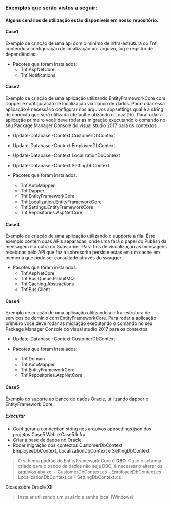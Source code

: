 ### Exemplos que serão vistos a seguir:

#### Alguns cenários de utilização estão disponíveis em nosso repositório.
#### Case1 ####
Exemplo de criação de uma api com o minímo de infra-estrutura do Tnf contendo a configuração de localização por arquivo, log e registro de dependências:

- Pacotes que foram instalados:
	- Tnf.AspNetCore
	- Tnf.Notifications

#### Case2 ####
Exemplo de criação de uma aplicação utilizando EntityFrameworkCore com Dapper e configuração de localização via banco de dados. Para rodar essa aplicação é necessário configurar nos arquivos appsettings qual é a string de conexão que será utilizada (default é utizando o LocalDb).
Para rodar a aplicação primeiro você deve rodar as migração executando o comando no seu Package Manager Console do visual studio 2017 para os contextos:
- Update-Database -Context:CustomerDbContext
- Update-Database -Context:EmployeeDbContext
- Update-Database -Context:LocalizationDbContext
- Update-Database -Context:SettingDbContext

- Pacotes que foram instalados:
	- Tnf.AutoMapper
	- Tnf.Dapper
	- Tnf.EntityFrameworkCore
	- Tnf.Localization.EntityFrameworkCore
	- Tnf.Settings.EntityFrameworkCore
	- Tnf.Repositories.AspNetCore
	
#### Case3 ####
Exemplo de criação de uma aplicação utilizando o supporte a fila.
Este exemplo contém duas APIs separadas, onde uma fará o papel do Publish da mensagem e a outra do Subscriber. Para fins de visualização as mensagens recebidas pelo API que faz a sobrescrita persiste estas em um cache em memoria que pode ser consultado através do swagger.

- Pacotes que foram instalados:
	- Tnf.AspNetCore
	- Tnf.Bus.Queue.RabbitMQ
	- Tnf.Caching.Abstractions
	- Tnf.Bus.Client
	
#### Case4 ####
Exemplo de criação de uma aplicação utilizando a infra-estrutura de serviços de domínio com EntityFrameworkCore.
Para rodar a aplicação primeiro você deve rodar as migração executando o comando no seu Package Manager Console do visual studio 2017 para os contextos:
- Update-Database -Context:CustomerDbContext

- Pacotes que foram instalados:
	- Tnf.Domain
	- Tnf.AutoMapper
	- Tnf.EntityFrameworkCore
	- Tnf.Repositories.AspNetCore

#### Case5 ####
Exemplo do suporte ao banco de dados Oracle, utilizando dapper e EntityFramework Core.

##### Executar #####
- Configurar a connection string nos arquivos appsettings.json dos projetos Case5.Web e Case5.Infra
- Criar a base de dados no Oracle
- Rodar migração dos contextos CustomerDbContext, EmployeeDbContext, LocalizationDbContext e SettingDbContext

> O schema padrão do EntityFramework Core é **DBO**. Caso o schema criado para o banco de dados não seja DBO, é necessário alterar os arquivos abaixo: - CustomerDbContext.cs - EmployeeDbContext.cs - LocalizationDbContext.cs - SettingDbContext.cs

Dicas sobre Oracle XE
> Instalar utilizando um usuário e senha local (Windows)
